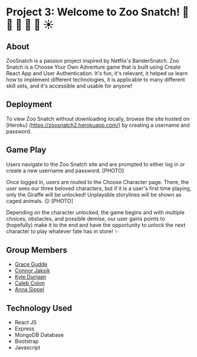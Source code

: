 # Project 3: Welcome to **Zoo Snatch**! :ear_of_rice: :bear: :city_sunrise: :monkey: :steam_locomotive: :sunny:

## About
ZooSnatch is a passion project inspired by Netflix's BanderSnatch. 
Zoo Snatch is a Choose Your Own Adventure game that is built using Create React App and User Authentication. It's fun, it's relevant, it helped us learn how to implement different technologies, it is applicable to many different skill sets, and it's accessible and usable for anyone!

## Deployment
To view Zoo Snatch without downloading locally, browse the site hosted on [Heroku] (https://zoosnatch2.herokuapp.com/) by creating a username and password.

## Game Play
Users navigate to the Zoo Snatch site and are prompted to either log in or create a new username and password.
[PHOTO]

Once logged in, users are routed to the Choose Character page. There, the user sees our three beloved characters, but if it is a user's first time playing, only the Giraffe will be unlocked! Unplayable storylines will be shown as caged animals. :confused:
[PHOTO]

Depending on the character unlocked, the game begins and with multiple choices, obstacles, and possible demise, our user gains points to (hopefully) make it to the end and have the opportunity to unlock the next character to play whatever fate has in store! :sparkles:

## Group Members 
* [Grace Gudde](https://github.com/mggude)
* [Connor Jaksik](https://github.com/jaksik)
* [Kyle Durigan](https://github.com/kDurg)
* [Caleb Colon](https://github.com/Ccolon105)
* [Anna Sippel](https://github.com/asippel129)

## Technology Used
* React JS
* Express
* MongoDB Database
* Bootstrap
* Javascript






